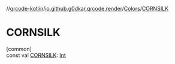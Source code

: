 //[qrcode-kotlin](../../../index.md)/[io.github.g0dkar.qrcode.render](../index.md)/[Colors](index.md)/[CORNSILK](-c-o-r-n-s-i-l-k.md)

# CORNSILK

[common]\
const val [CORNSILK](-c-o-r-n-s-i-l-k.md): [Int](https://kotlinlang.org/api/latest/jvm/stdlib/kotlin/-int/index.html)
